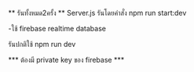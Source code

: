 ** รันทั้งหมด2ครั้ง **
Server.js 
รันโดยคำสั่ง npm run start:dev

-ใช้ firebase realtime database

รันปกติใช้ 
npm run dev 

*** ต้องมี private key ของ firebase ***

